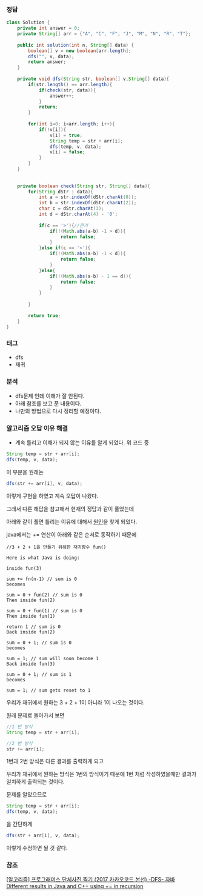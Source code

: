 ###   정답
```java
class Solution {
    private int answer = 0;
    private String[] arr = {"A", "C", "F", "J", "M", "N", "R", "T"};
    
    public int solution(int n, String[] data) {
        boolean[] v = new boolean[arr.length];
        dfs("", v, data);
        return answer;
    }
    
    private void dfs(String str, boolean[] v,String[] data){
        if(str.length() == arr.length){
            if(check(str, data)){
                answer++;
            }
            return;
        }
        
        for(int i=0; i<arr.length; i++){
            if(!v[i]){
                v[i] = true;
                String temp = str + arr[i];
                dfs(temp, v, data);
                v[i] = false;
            }
        }
    }
    
    
    private boolean check(String str, String[] data){
        for(String dStr : data){
            int a = str.indexOf(dStr.charAt(0));
            int b = str.indexOf(dStr.charAt(2));
            char c = dStr.charAt(3);
            int d = dStr.charAt(4) - '0';
            
            if(c == '>'){//큰거
                if(!(Math.abs(a-b) -1 > d)){
                    return false;
                }
            }else if(c == '<'){
                if(!(Math.abs(a-b) -1 < d)){
                    return false;
                }
            }else{
                if(!(Math.abs(a-b) - 1 == d)){
                    return false;
                }
            }
            
        }
        
        return true;
    }
}
```

### 태그
-   dfs
-   재귀

###   분석
-   dfs문제 인데 이해가 잘 안된다.
-   아래 참조를 보고 푼 내용이다.
-   나만의 방법으로 다시 정리할 예정이다.

### 알고리즘 오답 이유 해결
-   계속 틀리고 이해가 되지 않는 이유를 알게 되었다.
위 코드 중

```java
String temp = str + arr[i];
dfs(temp, v, data);
```

이 부분을 원래는

```java
dfs(str += arr[i], v, data);
```

이렇게 구현을 하였고 계속 오답이 나왔다.

그래서 다른 해답을 참고해서 현재의 정답과 같이 풀었는데

아래와 같이 풀면 틀리는 이유에 대해서 [원인](https://stackoverflow.com/questions/11813692/different-results-in-java-and-c-using-in-recursion)을 찾게 되었다.

java에서는 += 연산이 아래와 같은 순서로 동작하기 때문에

```
//3 + 2 + 1을 만들기 위해한 재귀함수 fun()

Here is what Java is doing:

inside fun(3)

sum += fn(n-1) // sum is 0
becomes

sum = 0 + fun(2) // sum is 0
Then inside fun(2)

sum = 0 + fun(1) // sum is 0
Then inside fun(1)

return 1 // sum is 0
Back inside fun(2)

sum = 0 + 1; // sum is 0
becomes

sum = 1; // sum will soon become 1
Back inside fun(3)

sum = 0 + 1; // sum is 1
becomes

sum = 1; // sum gets reset to 1
```

우리가 재귀에서 원하는 3 + 2 + 1이 아니라 1이 나오는 것이다.

원래 문제로 돌아가서 보면

```java
//1 번 방식
String temp = str + arr[i];

//2 번 방식
str += arr[i];
```

1번과 2번 방식은 다른 결과를 출력하게 되고

우리가 재귀에서 원하는 방식은 1번의 방식이기 때문에 1번 처럼 작성하였을때만 결과가 일치하게 출력되는 것이다.

문제를 알았으므로 

```java
String temp = str + arr[i];
dfs(temp, v, data);
```

을 간단하게

```java
dfs(str + arr[i], v, data);
```

이렇게 수정하면 될 것 같다.

### 참조
[[알고리즘] 프로그래머스 단체사진 찍기 (2017 카카오코드 본선) -DFS- 자바](https://youngest-programming.tistory.com/586)
[Different results in Java and C++ using += in recursion](https://stackoverflow.com/questions/11813692/different-results-in-java-and-c-using-in-recursion)